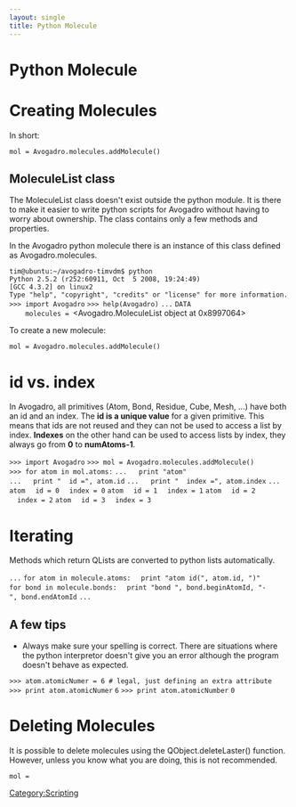 ```yaml
---
layout: single
title: Python Molecule
---
```


# Python Molecule

Creating Molecules
==================

In short:

`mol = Avogadro.molecules.addMolecule()`

MoleculeList class
------------------

The MoleculeList class doesn't exist outside the python module. It is there to make it easier to write python scripts for Avogadro without having to worry about ownership. The class contains only a few methods and properties.

In the Avogadro python molecule there is an instance of this class defined as Avogadro.molecules.

`tim@ubuntu:~/avogadro-timvdm$ python`
`Python 2.5.2 (r252:60911, Oct  5 2008, 19:24:49) `
`[GCC 4.3.2] on linux2`
`Type "help", "copyright", "credits" or "license" for more information.`
`>>> import Avogadro`
`>>> help(Avogadro)`
`...`
`DATA`
`    molecules = `<Avogadro.MoleculeList object at 0x8997064>

To create a new molecule:

`mol = Avogadro.molecules.addMolecule()`

id vs. index
============

In Avogadro, all primitives (Atom, Bond, Residue, Cube, Mesh, ...) have both an id and an index. The **id is a unique value** for a given primitive. This means that ids are not reused and they can not be used to access a list by index. **Indexes** on the other hand can be used to access lists by index, they always go from **0** to **numAtoms-1**.

`>>> import Avogadro`
`>>> mol = Avogadro.molecules.addMolecule()`
`>>> for atom in mol.atoms:`
`...   print "atom"`
`...   print "  id =", atom.id`
`...   print "  index =", atom.index`
`... `
`atom`
`  id = 0`
`  index = 0`
`atom`
`  id = 1`
`  index = 1`
`atom`
`  id = 2`
`  index = 2`
`atom`
`  id = 3`
`  index = 3`

Iterating
=========

Methods which return QLists are converted to python lists automatically.

`...`
`for atom in molecule.atoms:`
`  print "atom id(", atom.id, ")"`
`for bond in molecule.bonds:`
`  print "bond ", bond.beginAtomId, "-", bond.endAtomId`
`...`

A few tips
----------

-   Always make sure your spelling is correct. There are situations where the python interpretor doesn't give you an error although the program doesn't behave as expected.

`>>> atom.atomicNumer = 6 # legal, just defining an extra attribute`
`>>> print atom.atomicNumer`
`6`
`>>> print atom.atomicNumber`
`0`

Deleting Molecules
==================

It is possible to delete molecules using the QObject.deleteLaster() function. However, unless you know what you are doing, this is not recommended.

`mol =`

<Category:Scripting>

